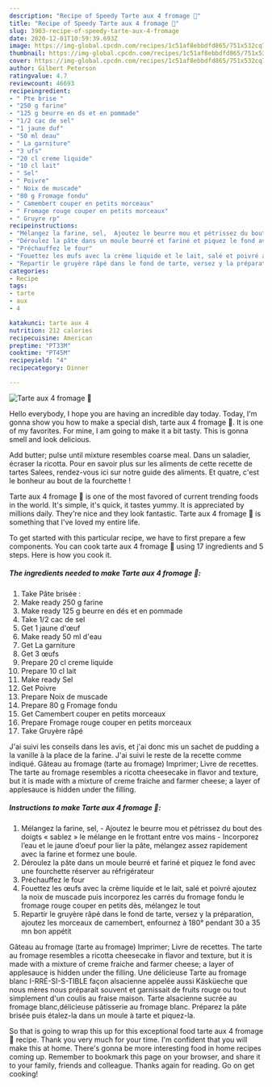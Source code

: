 ```yaml
---
description: "Recipe of Speedy Tarte aux 4 fromage 🧀"
title: "Recipe of Speedy Tarte aux 4 fromage 🧀"
slug: 3903-recipe-of-speedy-tarte-aux-4-fromage
date: 2020-12-01T10:59:39.693Z
image: https://img-global.cpcdn.com/recipes/1c51af8ebbdfd865/751x532cq70/tarte-aux-4-fromage-🧀-photo-principale-de-la-recette.jpg
thumbnail: https://img-global.cpcdn.com/recipes/1c51af8ebbdfd865/751x532cq70/tarte-aux-4-fromage-🧀-photo-principale-de-la-recette.jpg
cover: https://img-global.cpcdn.com/recipes/1c51af8ebbdfd865/751x532cq70/tarte-aux-4-fromage-🧀-photo-principale-de-la-recette.jpg
author: Gilbert Peterson
ratingvalue: 4.7
reviewcount: 46693
recipeingredient:
- " Pte brise "
- "250 g farine"
- "125 g beurre en ds et en pommade"
- "1/2 cac de sel"
- "1 jaune duf"
- "50 ml deau"
- " La garniture"
- "3 ufs"
- "20 cl creme liquide"
- "10 cl lait"
- " Sel"
- " Poivre"
- " Noix de muscade"
- "80 g Fromage fondu"
- " Camembert couper en petits morceaux"
- " Fromage rouge couper en petits morceaux"
- " Gruyre rp"
recipeinstructions:
- "Mélangez la farine, sel,  Ajoutez le beurre mou et pétrissez du bout des doigts « sablez » le mélange en le frottant entre vos mains Incorporez l’eau et le jaune d’oeuf pour lier la pâte, mélangez assez rapidement avec la farine et formez une boule."
- "Déroulez la pâte dans un moule beurré et fariné et piquez le fond avec une fourchette réserver au réfrigérateur"
- "Préchauffez le four"
- "Fouettez les œufs avec la crème liquide et le lait, salé et poivré ajoutez la noix de muscade puis incorporez les carrés du fromage fondu le fromage rouge couper en petits dès, mélangez le tout"
- "Repartir le gruyère râpé dans le fond de tarte, versez y la préparation, ajoutez les morceaux de camembert, enfournez à 180° pendant 30 a 35 mn bon appétit"
categories:
- Recipe
tags:
- tarte
- aux
- 4

katakunci: tarte aux 4 
nutrition: 212 calories
recipecuisine: American
preptime: "PT33M"
cooktime: "PT45M"
recipeyield: "4"
recipecategory: Dinner

---
```



![Tarte aux 4 fromage 🧀](https://img-global.cpcdn.com/recipes/1c51af8ebbdfd865/751x532cq70/tarte-aux-4-fromage-🧀-photo-principale-de-la-recette.jpg)

Hello everybody, I hope you are having an incredible day today. Today, I'm gonna show you how to make a special dish, tarte aux 4 fromage 🧀. It is one of my favorites. For mine, I am going to make it a bit tasty. This is gonna smell and look delicious.

Add butter; pulse until mixture resembles coarse meal. Dans un saladier, écraser la ricotta. Pour en savoir plus sur les aliments de cette recette de tartes Salees, rendez-vous ici sur notre guide des aliments. Et quatre, c&#39;est le bonheur au bout de la fourchette !

Tarte aux 4 fromage 🧀 is one of the most favored of current trending foods in the world. It's simple, it's quick, it tastes yummy. It is appreciated by millions daily. They're nice and they look fantastic. Tarte aux 4 fromage 🧀 is something that I've loved my entire life.


To get started with this particular recipe, we have to first prepare a few components. You can cook tarte aux 4 fromage 🧀 using 17 ingredients and 5 steps. Here is how you cook it.

<!--inarticleads1-->

##### The ingredients needed to make Tarte aux 4 fromage 🧀:

1. Take  Pâte brisée :
1. Make ready 250 g farine
1. Make ready 125 g beurre en dés et en pommade
1. Take 1/2 cac de sel
1. Get 1 jaune d&#39;œuf
1. Make ready 50 ml d&#39;eau
1. Get  La garniture
1. Get 3 œufs
1. Prepare 20 cl creme liquide
1. Prepare 10 cl lait
1. Make ready  Sel
1. Get  Poivre
1. Prepare  Noix de muscade
1. Prepare 80 g Fromage fondu
1. Get  Camembert couper en petits morceaux
1. Prepare  Fromage rouge couper en petits morceaux
1. Take  Gruyère râpé


J&#39;ai suivi les conseils dans les avis, et j&#39;ai donc mis un sachet de pudding a la vanille à la place de la farine. J&#39;ai suivi le reste de la recette comme indiqué. Gâteau au fromage (tarte au fromage) Imprimer; Livre de recettes. The tarte au fromage resembles a ricotta cheesecake in flavor and texture, but it is made with a mixture of creme fraiche and farmer cheese; a layer of applesauce is hidden under the filling. 

<!--inarticleads2-->

##### Instructions to make Tarte aux 4 fromage 🧀:

1. Mélangez la farine, sel,  - Ajoutez le beurre mou et pétrissez du bout des doigts « sablez » le mélange en le frottant entre vos mains - Incorporez l’eau et le jaune d’oeuf pour lier la pâte, mélangez assez rapidement avec la farine et formez une boule.
1. Déroulez la pâte dans un moule beurré et fariné et piquez le fond avec une fourchette réserver au réfrigérateur
1. Préchauffez le four
1. Fouettez les œufs avec la crème liquide et le lait, salé et poivré ajoutez la noix de muscade puis incorporez les carrés du fromage fondu le fromage rouge couper en petits dès, mélangez le tout
1. Repartir le gruyère râpé dans le fond de tarte, versez y la préparation, ajoutez les morceaux de camembert, enfournez à 180° pendant 30 a 35 mn bon appétit


Gâteau au fromage (tarte au fromage) Imprimer; Livre de recettes. The tarte au fromage resembles a ricotta cheesecake in flavor and texture, but it is made with a mixture of creme fraiche and farmer cheese; a layer of applesauce is hidden under the filling. Une délicieuse Tarte au fromage blanc I-RRÉ-SI-S-TIBLE façon alsacienne appelée aussi Käsküeche que nous mères nous préparait souvent et garnissait de fruits rouge ou tout simplement d&#39;un coulis au fraise maison. Tarte alsacienne sucrée au fromage blanc,délicieuse pâtisserie au fromage blanc. Préparez la pâte brisée puis étalez-la dans un moule à tarte et piquez-la. 

So that is going to wrap this up for this exceptional food tarte aux 4 fromage 🧀 recipe. Thank you very much for your time. I'm confident that you will make this at home. There's gonna be more interesting food in home recipes coming up. Remember to bookmark this page on your browser, and share it to your family, friends and colleague. Thanks again for reading. Go on get cooking!
